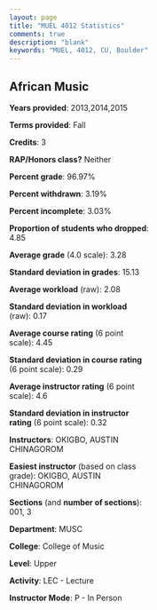```yaml
---
layout: page
title: "MUEL 4012 Statistics"
comments: true
description: "blank"
keywords: "MUEL, 4012, CU, Boulder"
--- 
```

<head>
<script src="https://ajax.googleapis.com/ajax/libs/jquery/2.1.3/jquery.min.js"></script>
<script src="https://dl.dropboxusercontent.com/s/pc42nxpaw1ea4o9/highcharts.js?dl=0"></script>
<!-- <script src="../assets/js/highcharts.js"></script> -->
<style type="text/css">@font-face {
	font-family: "Bebas Neue";
	src: url(https://www.filehosting.org/file/details/544349/BebasNeue%20Regular.otf) format("opentype");
	}
	h1.Bebas { 
		font-family: "Bebas Neue", Verdana, Tahoma;
	}
</style>
</head>
<body>
	<div id="container" style="float: right; width: 45%; height: 88%; margin-left: 2.5%; margin-right: 2.5%;"></div>
	<script language="JavaScript">
		$(document).ready(function() {
		var chart = {type: 'column'};
		var title = {text: 'Grade Distribution'};
		var xAxis = {categories: ['A','B','C','D','F'],crosshair: true};
		var yAxis = {min: 0,title: {text: 'Percentage'}};
		var tooltip = {headerFormat: '<center><b><span style="font-size:20px">{point.key}</span></b></center>',
		               pointFormat: '<td style="padding:0"><b>{point.y:.1f}%</b></td>',
		               footerFormat: '</table>',shared: true,useHTML: true};
		var plotOptions = {column: {pointPadding: 0.0,borderWidth: 0}};  
		var credits = {enabled: false};var series= [{name: 'Percent',data: [57.73,26.8,11.34,4.12,0.0,]}];
		var json = {};
		json.chart = chart;
		json.title = title;
		json.tooltip = tooltip;
		json.xAxis = xAxis;
		json.yAxis = yAxis;  
		json.series = series;
		json.plotOptions = plotOptions;  
		json.credits = credits;
		$('#container').highcharts(json);
	});
	</script>
</body>
			   
## African Music

**Years provided**: 2013,2014,2015

**Terms provided**: Fall

**Credits**: 3

**RAP/Honors class?** Neither

**Percent grade**: 96.97%

**Percent withdrawn**: 3.19%

**Percent incomplete**: 3.03%

**Proportion of students who dropped**: 4.85

**Average grade** (4.0 scale): 3.28

**Standard deviation in grades**: 15.13

**Average workload** (raw): 2.08

**Standard deviation in workload** (raw): 0.17

**Average course rating** (6 point scale): 4.45

**Standard deviation in course rating** (6 point scale): 0.29

**Average instructor rating** (6 point scale): 4.6

**Standard deviation in instructor rating** (6 point scale): 0.32

**Instructors**: OKIGBO, AUSTIN CHINAGOROM

**Easiest instructor** (based on class grade): OKIGBO, AUSTIN CHINAGOROM

**Sections** (and **number of sections**): 001, 3

**Department**: MUSC

**College**: College of Music

**Level**: Upper

**Activity**: LEC - Lecture

**Instructor Mode**: P  - In Person